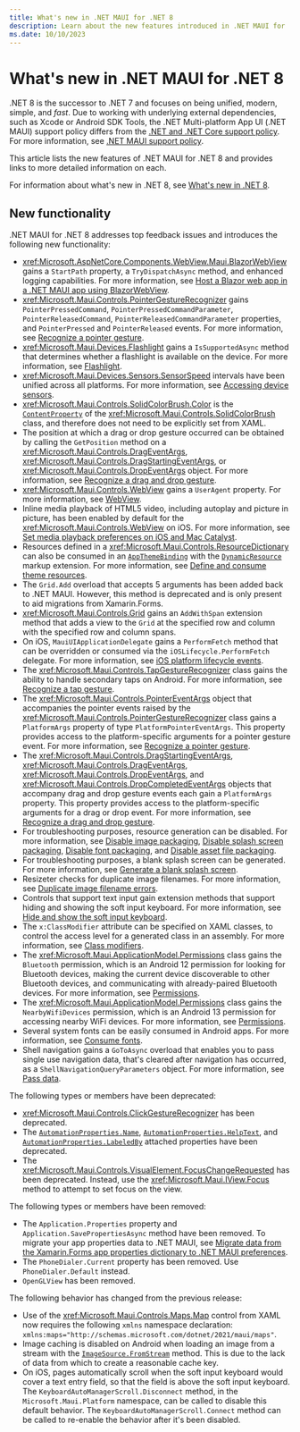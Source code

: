 ```yaml
---
title: What's new in .NET MAUI for .NET 8
description: Learn about the new features introduced in .NET MAUI for .NET 8.
ms.date: 10/10/2023
---
```


# What's new in .NET MAUI for .NET 8

.NET 8 is the successor to .NET 7 and focuses on being unified, modern, simple, and *fast*. Due to working with underlying external dependencies, such as Xcode or Android SDK Tools, the .NET Multi-platform App UI (.NET MAUI) support policy differs from the [.NET and .NET Core support policy](https://dotnet.microsoft.com/platform/support/policy/maui). For more information, see [.NET MAUI support policy](https://dotnet.microsoft.com/platform/support/policy/maui).

This article lists the new features of .NET MAUI for .NET 8 and provides links to more detailed information on each.

For information about what's new in .NET 8, see [What's new in .NET 8](/dotnet/core/whats-new/dotnet-8).

## New functionality

.NET MAUI for .NET 8 addresses top feedback issues and introduces the following new functionality:

- <xref:Microsoft.AspNetCore.Components.WebView.Maui.BlazorWebView> gains a `StartPath` property, a `TryDispatchAsync` method, and enhanced logging capabilities. For more information, see [Host a Blazor web app in a .NET MAUI app using BlazorWebView](~/user-interface/controls/blazorwebview.md).
- <xref:Microsoft.Maui.Controls.PointerGestureRecognizer> gains `PointerPressedCommand`, `PointerPressedCommandParameter`, `PointerReleasedCommand`, `PointerReleasedCommandParameter` properties, and `PointerPressed` and `PointerReleased` events. For more information, see [Recognize a pointer gesture](~/fundamentals/gestures/pointer.md).
- <xref:Microsoft.Maui.Devices.Flashlight> gains a `IsSupportedAsync` method that determines whether a flashlight is available on the device. For more information, see [Flashlight](~/platform-integration/device/flashlight.md).
- <xref:Microsoft.Maui.Devices.Sensors.SensorSpeed> intervals have been unified across all platforms. For more information, see [Accessing device sensors](~/platform-integration/device/sensors.md).
- <xref:Microsoft.Maui.Controls.SolidColorBrush.Color> is the [`ContentProperty`](xref:Microsoft.Maui.Controls.ContentPropertyAttribute) of the <xref:Microsoft.Maui.Controls.SolidColorBrush> class, and therefore does not need to be explicitly set from XAML.
- The position at which a drag or drop gesture occurred can be obtained by calling the `GetPosition` method on a <xref:Microsoft.Maui.Controls.DragEventArgs>, <xref:Microsoft.Maui.Controls.DragStartingEventArgs>, or <xref:Microsoft.Maui.Controls.DropEventArgs> object. For more information, see [Recognize a drag and drop gesture](~/fundamentals/gestures/drag-and-drop.md).
- <xref:Microsoft.Maui.Controls.WebView> gains a `UserAgent` property. For more information, see [WebView](~/user-interface/controls/webview.md).
- Inline media playback of HTML5 video, including autoplay and picture in picture, has been enabled by default for the <xref:Microsoft.Maui.Controls.WebView> on iOS. For more information, see [Set media playback preferences on iOS and Mac Catalyst](~/user-interface/controls/webview.md#set-media-playback-preferences-on-ios-and-mac-catalyst).
- Resources defined in a <xref:Microsoft.Maui.Controls.ResourceDictionary> can also be consumed in an [`AppThemeBinding`](xref:Microsoft.Maui.Controls.Xaml.AppThemeBindingExtension) with the [`DynamicResource`](xref:Microsoft.Maui.Controls.Xaml.DynamicResourceExtension) markup extension. For more information, see [Define and consume theme resources](~/user-interface/system-theme-changes.md#define-and-consume-theme-resources).
- The `Grid.Add` overload that accepts 5 arguments has been added back to .NET MAUI. However, this method is deprecated and is only present to aid migrations from Xamarin.Forms.
- <xref:Microsoft.Maui.Controls.Grid> gains an `AddWithSpan` extension method that adds a view to the `Grid` at the specified row and column with the specified row and column spans.
- On iOS, `MauiUIApplicationDelegate` gains a `PerformFetch` method that can be overridden or consumed via the `iOSLifecycle.PerformFetch` delegate. For more information, see [iOS platform lifecycle events](~/fundamentals/app-lifecycle.md#ios).
- The <xref:Microsoft.Maui.Controls.TapGestureRecognizer> class gains the ability to handle secondary taps on Android. For more information, see [Recognize a tap gesture](~/fundamentals/gestures/tap.md).
- The <xref:Microsoft.Maui.Controls.PointerEventArgs> object that accompanies the pointer events raised by the <xref:Microsoft.Maui.Controls.PointerGestureRecognizer> class gains a `PlatformArgs` property of type `PlatformPointerEventArgs`. This property provides access to the platform-specific arguments for a pointer gesture event. For more information, see [Recognize a pointer gesture](~/fundamentals/gestures/pointer.md).
- The <xref:Microsoft.Maui.Controls.DragStartingEventArgs>, <xref:Microsoft.Maui.Controls.DragEventArgs>, <xref:Microsoft.Maui.Controls.DropEventArgs>, and <xref:Microsoft.Maui.Controls.DropCompletedEventArgs> objects that accompany drag and drop gesture events each gain a `PlatformArgs` property. This property provides access to the platform-specific arguments for a drag or drop event. For more information, see [Recognize a drag and drop gesture](~/fundamentals/gestures/drag-and-drop.md).
- For troubleshooting purposes, resource generation can be disabled. For more information, see [Disable image packaging](~/troubleshooting.md#disable-image-packaging), [Disable splash screen packaging](~/troubleshooting.md#disable-splash-screen-packaging), [Disable font packaging](~/troubleshooting.md#disable-font-packaging), and [Disable asset file packaging](~/troubleshooting.md#disable-asset-file-packaging).
- For troubleshooting purposes, a blank splash screen can be generated. For more information, see [Generate a blank splash screen](~/troubleshooting.md#generate-a-blank-splash-screen).
- Resizeter checks for duplicate image filenames. For more information, see [Duplicate image filename errors](~/troubleshooting.md#duplicate-image-filename-errors).
- Controls that support text input gain extension methods that support hiding and showing the soft input keyboard. For more information, see [Hide and show the soft input keyboard](~/user-interface/controls/entry.md#hide-and-show-the-soft-input-keyboard).
- The `x:ClassModifier` attribute can be specified on XAML classes, to control the access level for a generated class in an assembly. For more information, see [Class modifiers](~/xaml/class-modifiers.md).
- The <xref:Microsoft.Maui.ApplicationModel.Permissions> class gains the `Bluetooth` permission, which is an Android 12 permission for looking for Bluetooth devices, making the current device discoverable to other Bluetooth devices, and communicating with already-paired Bluetooth devices. For more information, see [Permissions](~/platform-integration/appmodel/permissions.md).
- The <xref:Microsoft.Maui.ApplicationModel.Permissions> class gains the `NearbyWifiDevices` permission, which is an Android 13 permission for accessing nearby WiFi devices. For more information, see [Permissions](~/platform-integration/appmodel/permissions.md).
- Several system fonts can be easily consumed in Android apps. For more information, see [Consume fonts](~/user-interface/fonts.md#consume-fonts).
- Shell navigation gains a `GoToAsync` overload that enables you to pass single use navigation data, that's cleared after navigation has occurred, as a `ShellNavigationQueryParameters` object. For more information, see [Pass data](~/fundamentals/shell/navigation.md#pass-data).

The following types or members have been deprecated:

- <xref:Microsoft.Maui.Controls.ClickGestureRecognizer> has been deprecated.
- The [`AutomationProperties.Name`](xref:Microsoft.Maui.Controls.AutomationProperties.NameProperty), [`AutomationProperties.HelpText`](xref:Microsoft.Maui.Controls.AutomationProperties.HelpTextProperty), and [`AutomationProperties.LabeledBy`](xref:Microsoft.Maui.Controls.AutomationProperties.LabeledByProperty) attached properties have been deprecated.
- The <xref:Microsoft.Maui.Controls.VisualElement.FocusChangeRequested> has been deprecated. Instead, use the <xref:Microsoft.Maui.IView.Focus> method to attempt to set focus on the view.

The following types or members have been removed:

- The `Application.Properties` property and `Application.SavePropertiesAsync` method have been removed. To migrate your app properties data to .NET MAUI, see [Migrate data from the Xamarin.Forms app properties dictionary to .NET MAUI preferences](~/migration/app-properties.md).
- The `PhoneDialer.Current` property has been removed. Use `PhoneDialer.Default` instead.
- `OpenGLView` has been removed.

The following behavior has changed from the previous release:

- Use of the <xref:Microsoft.Maui.Controls.Maps.Map> control from XAML now requires the following `xmlns` namespace declaration: `xmlns:maps="http://schemas.microsoft.com/dotnet/2021/maui/maps"`.
- Image caching is disabled on Android when loading an image from a stream with the [`ImageSource.FromStream`](xref:Microsoft.Maui.Controls.ImageSource.FromStream%2A) method. This is due to the lack of data from which to create a reasonable cache key.
- On iOS, pages automatically scroll when the soft input keyboard would cover a text entry field, so that the field is above the soft input keyboard. The `KeyboardAutoManagerScroll.Disconnect` method, in the `Microsoft.Maui.Platform` namespace, can be called to disable this default behavior. The `KeyboardAutoManagerScroll.Connect` method can be called to re-enable the behavior after it's been disabled.

<!-- ## Performance

Performance is a key focus of .NET MAUI in .NET 7:

- On Android, startup performance has improved.
- On iOS, application size has been reduced.
- The rendering path for views has been optimized.
- Many issues have been addressed that impacted the smoothness of scrolling in a <xref:Microsoft.Maui.Controls.CollectionView>.

For more information, see [.NET 7 Performance Improvements in .NET MAUI](https://devblogs.microsoft.com/dotnet/dotnet-7-performance-improvements-in-dotnet-maui/). -->

<!-- ## Upgrading from .NET 7

To upgrade your projects from .NET 6 to .NET 7, open your *.csproj* file and change the Target Framework Monikers (TFMs) from 6 to 7. The following example shows the TFMs for a .NET 6 project:

```xml
<TargetFrameworks>net6.0-ios;net6.0-android;net6.0-maccatalyst;net6.0-tizen</TargetFrameworks>
<TargetFrameworks Condition="$([MSBuild]::IsOSPlatform('windows')) and '$(MSBuildRuntimeType)' == 'Full'">$(TargetFrameworks);net6.0-windows10.0.19041</TargetFrameworks>
```

The following example shows the TFMs for a .NET 7 project:

```xml
<TargetFrameworks>net7.0-ios;net7.0-android;net7.0-maccatalyst;net7.0-tizen</TargetFrameworks>
<TargetFrameworks Condition="$([MSBuild]::IsOSPlatform('windows')) and '$(MSBuildRuntimeType)' == 'Full'">$(TargetFrameworks);net7.0-windows10.0.19041</TargetFrameworks>
``` -->

<!-- ## See also

- [Release notes for .NET MAUI in .NET 7](https://github.com/dotnet/maui/releases/tag/7.0.49)
- [Release notes for .NET iOS, tvOS, macOS, and Mac Catalyst](https://github.com/xamarin/xamarin-macios/wiki/.NET-7-release-notes)
- [Release notes for .NET Android](https://github.com/xamarin/xamarin-android/releases/tag/33.0.4) -->
